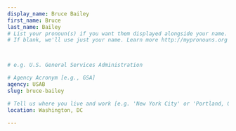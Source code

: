 ```yaml
---
display_name: Bruce Bailey
first_name: Bruce
last_name: Bailey
# List your pronoun(s) if you want them displayed alongside your name.
# If blank, we'll use just your name. Learn more http://mypronouns.org



# e.g. U.S. General Services Administration

# Agency Acronym [e.g., GSA]
agency: USAB
slug: bruce-bailey

# Tell us where you live and work [e.g. 'New York City' or 'Portland, OR']
location: Washington, DC

---
```

